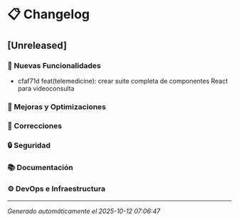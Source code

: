 # 📋 Changelog

## [Unreleased]

### 🚀 Nuevas Funcionalidades
- cfaf71d feat(telemedicine): crear suite completa de componentes React para videoconsulta

### 🔧 Mejoras y Optimizaciones

### 🐛 Correcciones

### 🔒 Seguridad

### 📚 Documentación

### ⚙️ DevOps e Infraestructura

---


*Generado automáticamente el 2025-10-12 07:06:47*
